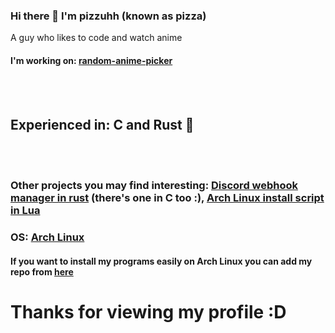 ### Hi there 👋 I'm pizzuhh (known as pizza)
A guy who likes to code and watch anime

<h4>I'm working on: <a href="https://github.com/pizzuhh/random-anime-picker">random-anime-picker</a></h4>
<br>
<br>
<h2>Experienced in: C and Rust 🦀</h2>
<br>
<br>
<h3>Other projects you may find interesting: <a href="https://github.com/pizzuhh/DiscordWebhookManager-RUST">Discord webhook manager in rust</a> (there's one in C too :),
 <a href="https://github.com/pizzuhh/badly-written-archinstall-script">Arch Linux install script in Lua</a></h3>

 <h3>OS: <a href="https://archlinux.org/">Arch Linux</a></h3>

<h4>If you want to install my programs easily on Arch Linux you can add my repo from <a href="https://github.com/pizzuhh/pizuhh-repo">here</a></h4>

<h1>Thanks for viewing my profile :D</h1>
